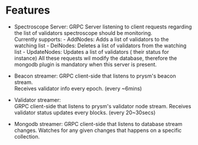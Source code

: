 # Features 

- Spectroscope Server: 
    GRPC Server listening to client requests regarding the list of validators spectroscope should be monitoring.  
    Currently supports: 
        -  AddNodes:  Adds a list of validators to the watching list 
        -  DelNodes:  Deletes a list of validators from the watching list 
        -  UpdateNodes:  Updates a list of validators ( their status for instance) 
    All these requests wil modify the database, therefore the mongodb plugin is mandatory when this server is present.  

- Beacon streamer: 
    GRPC client-side that listens to prysm's beacon stream.  
    Receives validator info every epoch.  (every ~6mins)

- Validator streamer:  
    GRPC client-side that listens to prysm's validator node stream. 
    Receives validator status updates every blocks. (every 20~30secs)

- Mongodb streamer: 
    GRPC client-side that listens to database stream changes. 
    Watches for any given changes that happens on a specific collection.  